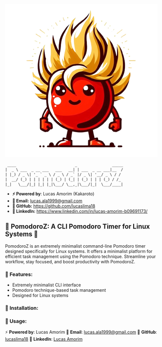 !["http://storage/images/pomodoroz_icon.png"](https://github.com/lucaslima18/PomodoroZ/blob/main/storage/images/pomodoroz_icon.png)

```
 ____                           _                _____
|  _ \ ___  _ __ ___   ___   __| | ___  _ __ ___|__  /
| |_) / _ \| '_ ` _ \ / _ \ / _` |/ _ \| '__/ _ \ / / 
|  __/ (_) | | | | | | (_) | (_| | (_) | | | (_) / /_ 
|_|   \___/|_| |_| |_|\___/ \__,_|\___/|_|  \___/____|
```
- **⚡ Powered by**: Lucas Amorim (Kakaroto)
- **📧 Email:** lucas.ala1999@gmail.com
- **🐙 GitHub:** https://github.com/lucaslima18
- **🔗 LinkedIn:** https://www.linkedin.com/in/lucas-amorim-b09691173/


## 🍅 **PomodoroZ**: A CLI Pomodoro Timer for Linux Systems 🚀

PomodoroZ is an extremely minimalist command-line Pomodoro timer designed specifically for Linux systems. It offers a minimalist platform for efficient task management using the Pomodoro technique. Streamline your workflow, stay focused, and boost productivity with PomodoroZ.

### 🔧 **Features**:
- Extremely minimalist CLI interface
- Pomodoro technique-based task management
- Designed for Linux systems

### 🚀 **Installation**:


### 📖 **Usage**:


⚡ **Powered by**: Lucas Amorim
📧 **Email**: lucas.ala1999@gmail.com
🐙 **GitHub**: [lucaslima18](https://github.com/lucaslima18)
🔗 **LinkedIn**: [Lucas Amorim](https://www.linkedin.com/in/lucas-amorim-b09691173/)
